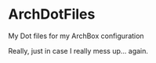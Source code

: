 # ArchDotFiles
My Dot files for my ArchBox configuration

Really, just in case I really mess up... again.
